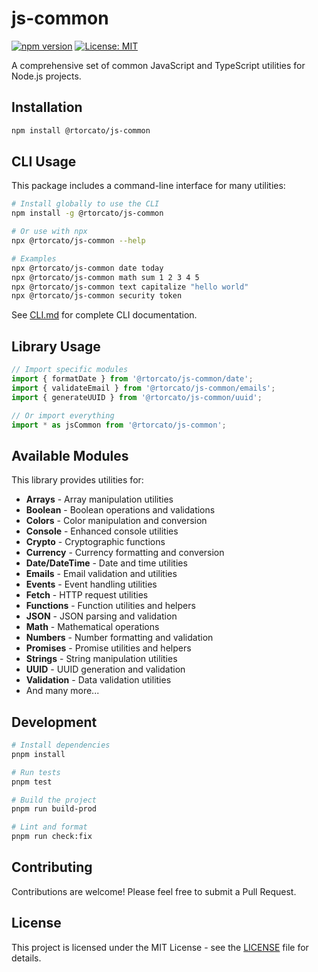 # js-common

[![npm version](https://badge.fury.io/js/%40rtorcato%2Fjs-common.svg)](https://badge.fury.io/js/%40rtorcato%2Fjs-common)
[![License: MIT](https://img.shields.io/badge/License-MIT-yellow.svg)](https://opensource.org/licenses/MIT)

A comprehensive set of common JavaScript and TypeScript utilities for Node.js projects.

## Installation

```bash
npm install @rtorcato/js-common
```

## CLI Usage

This package includes a command-line interface for many utilities:

```bash
# Install globally to use the CLI
npm install -g @rtorcato/js-common

# Or use with npx
npx @rtorcato/js-common --help

# Examples
npx @rtorcato/js-common date today
npx @rtorcato/js-common math sum 1 2 3 4 5
npx @rtorcato/js-common text capitalize "hello world"
npx @rtorcato/js-common security token
```

See [CLI.md](./CLI.md) for complete CLI documentation.

## Library Usage

```typescript
// Import specific modules
import { formatDate } from '@rtorcato/js-common/date';
import { validateEmail } from '@rtorcato/js-common/emails';
import { generateUUID } from '@rtorcato/js-common/uuid';

// Or import everything
import * as jsCommon from '@rtorcato/js-common';
```

## Available Modules

This library provides utilities for:

- **Arrays** - Array manipulation utilities
- **Boolean** - Boolean operations and validations
- **Colors** - Color manipulation and conversion
- **Console** - Enhanced console utilities
- **Crypto** - Cryptographic functions
- **Currency** - Currency formatting and conversion
- **Date/DateTime** - Date and time utilities
- **Emails** - Email validation and utilities
- **Events** - Event handling utilities
- **Fetch** - HTTP request utilities
- **Functions** - Function utilities and helpers
- **JSON** - JSON parsing and validation
- **Math** - Mathematical operations
- **Numbers** - Number formatting and validation
- **Promises** - Promise utilities and helpers
- **Strings** - String manipulation utilities
- **UUID** - UUID generation and validation
- **Validation** - Data validation utilities
- And many more...

## Development

```bash
# Install dependencies
pnpm install

# Run tests
pnpm test

# Build the project
pnpm run build-prod

# Lint and format
pnpm run check:fix
```

## Contributing

Contributions are welcome! Please feel free to submit a Pull Request.

## License

This project is licensed under the MIT License - see the [LICENSE](LICENSE) file for details.